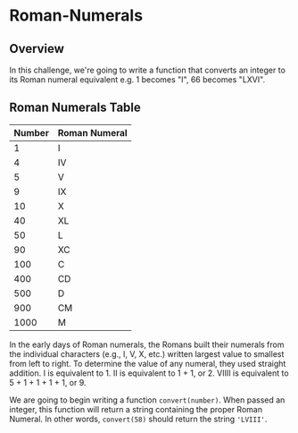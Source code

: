 # Roman-Numerals

## Overview

In this challenge, we're going to write a function that converts an integer to its Roman numeral equivalent e.g. 1 becomes "I", 66 becomes "LXVI".


## Roman Numerals Table

|  Number  | Roman Numeral |
| -------------- | ------------- |
| 1              | I             |
| 4              | IV            |
| 5              | V             |
| 9              | IX            |
| 10             | X             |
| 40             | XL            |
| 50             | L             |
| 90             | XC            |
| 100            | C             |
| 400            | CD            |
| 500            | D             |
| 900            | CM            |
| 1000           | M             |

In the early days of Roman numerals, the Romans built their numerals from the individual characters (e.g., I, V, X, etc.) written largest value to smallest from left to right.  To determine the value of any numeral, they used straight addition.  I is equivalent to 1.  II is equivalent to 1 + 1, or 2.  VIIII is equivalent to 5 + 1 + 1 + 1 + 1, or 9.

We are going to begin writing a function `convert(number)`.  When passed an integer, this function will return a string containing the proper Roman Numeral.  In other words, `convert(58)` should return the string `'LVIII'`.
